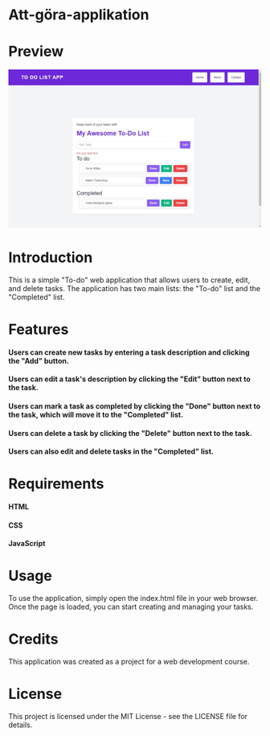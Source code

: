 ﻿# Att-göra-applikation

# Preview
![Preview](/att-gora-app.jpeg)

# Introduction

This is a simple "To-do" web application that allows users to create, edit, and delete tasks. The application has two main lists: the "To-do" list and the "Completed" list.

# Features

 #### Users can create new tasks by entering a task description and clicking the "Add" button.
 #### Users can edit a task's description by clicking the "Edit" button next to the task.
 #### Users can mark a task as completed by clicking the "Done" button next to the task, which will move it to the "Completed" list.
 #### Users can delete a task by clicking the "Delete" button next to the task.
 #### Users can also edit and delete tasks in the "Completed" list.

# Requirements

  #### HTML
  #### CSS
  #### JavaScript

# Usage

To use the application, simply open the index.html file in your web browser. Once the page is loaded, you can start creating and managing your tasks.

# Credits

This application was created as a project for a web development course.

# License

This project is licensed under the MIT License - see the LICENSE file for details.